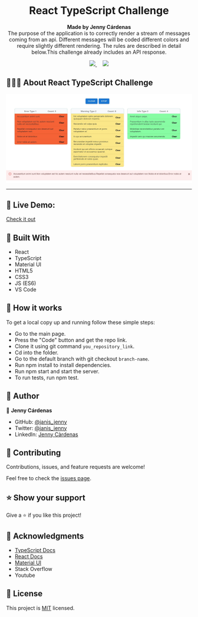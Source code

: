 <br>
<h1 align="center">React TypeScript Challenge</h1>

<p align="center">
  <strong>Made by Jenny Cárdenas</strong>
  <br>
  The purpose of the application is to correctly render a stream of messages coming from an api. Different messages will be coded different colors and require slightly different rendering. The rules are described in detail below.This challenge already includes an API response.
</p>

<p align="center">
  <a href="https://github.com/janis-jenny/React-TypeScript-Challenge/issues">
    <img src="https://img.shields.io/badge/REPORT%20A%20BUG-purple?style=for-the-badge">
  </a>
   ‎ ‎ ‎ ‎
  <a href="https://github.com/janis-jenny/React-TypeScript-Challenge/issues">
    <img src="https://img.shields.io/badge/Request%20a%20feature-purple?style=for-the-badge">
  </a>
</p>



## 👩🏼‍💻 About React TypeScript Challenge

![screenshot](./docs/screenshot.jpg)

<hr>


## 🔴 Live Demo:

[Check it out](https://messageslist.netlify.app/)



## 🔧 Built With

- React
- TypeScript
- Material UI
- HTML5
- CSS3
- JS (ES6)
- VS Code


## 🤖 How it works

To get a local copy up and running follow these simple steps:

- Go to the main page.
- Press the "Code" button and get the repo link.
- Clone it using git command `you_repository_link`.
- Cd into the folder.
- Go to the default branch with git checkout `branch-name`.
- Run npm install to install dependencies.
- Run npm start and start the server.
- To run tests, run npm test.



## 👥 Author

👤 **Jenny Cárdenas**

- GitHub: [@janis_jenny](https://github.com/janis-jenny)
- Twitter: [@janis_jenny](https://twitter.com/janis_jenny)
- LinkedIn: [Jenny Càrdenas](https://www.linkedin.com/in/paolajenny)



## 🤝 Contributing

Contributions, issues, and feature requests are welcome!

Feel free to check the [issues page](https://github.com/janis-jenny/React-TypeScript-Challenge/issues).



## ⭐ Show your support

Give a ⭐️ if you like this project!



## 📌 Acknowledgments

- [TypeScript Docs](https://www.typescriptlang.org/docs/)
- [React Docs](https://es.reactjs.org/docs/getting-started.html)
- [Material UI](https://mui.com/)
- Stack Overflow
- Youtube



## 📝 License

This project is [MIT](https://opensource.org/licenses/MIT) licensed.